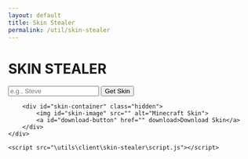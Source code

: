 ```yaml
---
layout: default
title: Skin Stealer
permalink: /util/skin-stealer
---
```


<head>
    <link rel="stylesheet" href="\utils\client\skin-stealer\style.css">
</head>
<body>
    <div class="container">
        <h1>SKIN STEALER</h1>
        <form id="skin-form">
            <input type="text" id="username" name="username" required placeholder="e.g., Steve">
            <button type="submit">Get Skin</button>
        </form>

        <div id="skin-container" class="hidden">
            <img id="skin-image" src="" alt="Minecraft Skin">
            <a id="download-button" href="" download>Download Skin</a>
        </div>
    </div>

    <script src="\utils\client\skin-stealer\script.js"></script>
</body>